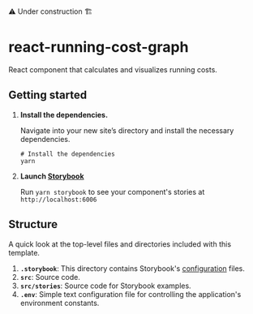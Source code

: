 ⚠️ Under construction 🏗️

# react-running-cost-graph
React component that calculates and visualizes running costs.

## Getting started

1.  **Install the dependencies.**

    Navigate into your new site’s directory and install the necessary dependencies.

    ```shell
    # Install the dependencies
    yarn
    ```

1.  **Launch [Storybook][1]**

    Run `yarn storybook` to see your component's stories at `http://localhost:6006`

## Structure

A quick look at the top-level files and directories included with this template.

1.  **`.storybook`**: This directory contains Storybook's [configuration](https://storybook.js.org/docs/react/configure/overview) files.
1.  **`src`**: Source code.
1.  **`src/stories`**: Source code for Storybook examples.
1.  **`.env`**: Simple text configuration file for controlling the application's environment constants.

[1]:https://storybook.js.org/
